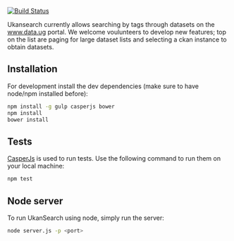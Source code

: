 [![Build Status](https://travis-ci.org/davidebukali/Ukansearch.svg)](https://travis-ci.org/davidebukali/Ukansearch)

Ukansearch currently allows searching by tags through datasets on the www.data.ug portal. We welcome voulunteers to develop new features; top on the list are paging for large dataset lists and selecting a ckan instance to obtain datasets. 

## Installation

For development install the dev dependencies (make sure to have node/npm installed before):

```bash
npm install -g gulp casperjs bower
npm install
bower install
```

## Tests

[CasperJs](http://casperjs.org/) is used to run tests. Use the following command to run them on your local machine:

```bash
npm test
```

## Node server

To run UkanSearch using node, simply run the server:

```bash
node server.js -p <port>
```
